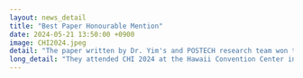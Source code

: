 ```yaml
---
layout: news_detail
title: "Best Paper Honourable Mention"
date: 2024-05-21 13:50:00 +0900
image: CHI2024.jpeg
detail: "The paper written by Dr. Yim's and POSTECH research team won the Best Paper Honourable Mention at CHI 2024."
long_detail: "They attended CHI 2024 at the Hawaii Convention Center in Honolulu, Hawaii. The convention was held from May 11-16. The paper written by Dr. Yim's research team (Eunae Jeong, Jae-Eun Cho, and Wonjeong Park) and POSTECH's research team (Inseok Hwang, Jungeun Lee, Suwon Yoon, and Kyoosik Lee), titled 'Open Sesame? Open Salami! Personalizing Vocabulary Assessment-Intervention for Children via Pervasive Profiling and Bespoke Storybook Generation,' won the Best Paper Honourable Mention at CHI 2024!"
---
```


